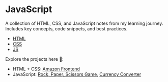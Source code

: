 # JavaScript

A collection of HTML, CSS, and JavaScript notes from my learning journey. Includes key concepts, code snippets, and best practices.
- [HTML](https://youtu.be/HcOc7P5BMi4)
- [CSS](https://youtu.be/ESnrn1kAD4E)
- [JS](https://youtu.be/VlPiVmYuoqw)

Explore the projects here 🚀:
- HTML + CSS: [Amazon Frontend](https://github.com/nehamehar/amazon-frontend)
- JavaScript: [Rock, Paper, Scissors Game](https://github.com/nehamehar/rock-paper-scissor), [Currency Converter](https://github.com/nehamehar/currency-converter)
